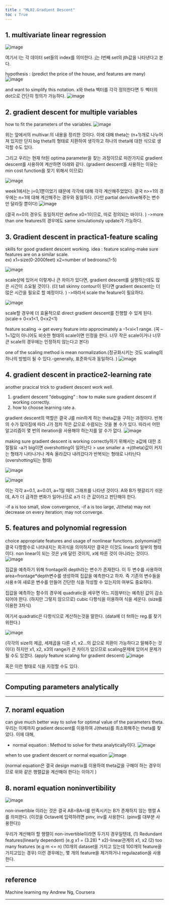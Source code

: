 ```yaml
---
title : "ML02.Gradient Descent"
toc : True
---
```


## 1. multivariate linear regression

![image](https://user-images.githubusercontent.com/49298791/73370691-f734a800-42f7-11ea-94a0-b833cb152142.png)

여기서 I는 각 데이터 set들의 index를 의미한다. j는 I번째 set의 jth값을 나타낸다고 본다. 


hypothesis :
(predict the price of the house, and features are many)
![image](https://user-images.githubusercontent.com/49298791/73370758-0e739580-42f8-11ea-8d29-3929996607da.png)

and want to simplify this notation.
x와 theta 벡터를 각각 정의한다면 두 벡터의 dot으로 간단히 정의가 가능하다.
![image](https://user-images.githubusercontent.com/49298791/73370822-28ad7380-42f8-11ea-9ca8-7e8a9eefc3c5.png)



## 2. gradient descent for multiple variables

how to fit the parameters of the variables.
![image](https://user-images.githubusercontent.com/49298791/73370887-4084f780-42f8-11ea-89ed-7469569d4eb5.png)

위는 앞에서의 multivar.의 내용을 정리한 것이다. 이에 대해 theta는 (n+1)개로 나누어져 있지만 단지 big theta의 형태로 치환하여 생각하고 하나의 theta에 대한 식으로 생각할 수도 있다.

그리고 우리는 현재 fit된 optima parameter을 찾는 과정이므로 마찬가지로 gradient descent를 사용하여 계산하면 아래와 같다. (gradient descent를 사용하는 이유는 min cost function을 찾기 위해서 이므로)

![image](https://user-images.githubusercontent.com/49298791/73370932-52669a80-42f8-11ea-97d4-b94573267e90.png)

week1에서는 j=0,1뿐이었기 떄문에 각각에 대해 각각 계산해주었었다. 
결국 n>=1의 경우에는 n=1에 대해 계산해주는 경우와 동일하다. (다만 partial derivitive해주는 변수만 달라질 뿐이다) 
![image](https://user-images.githubusercontent.com/49298791/73371007-7033ff80-42f8-11ea-8401-24b66cb5dad1.png)

(결국 n=0의 경우도 동일하지만 define x0=1이므로, 따로 정의되는 바이다. )
->more than one features의 경우에도 same simulationsly update가 가능하다. 


## 3. Gradient descent in practica1-feature scaling

skills for good gradient descent working.
idea : feature scaling-make sure features are on a similar scale.
<br>
ex) x1=size(0-2000feet)
    x2=number of bedroons(1-5)

![image](https://user-images.githubusercontent.com/49298791/73371104-8e99fb00-42f8-11ea-9fd2-d50f2e4ab068.png)

scale상에 있어서 이렇게나 큰 차이가 있다면, gradient descent를 실행하는데도 많은 시간이 소요될 것이다. (더 tall skinny contour이 된다면 gradient descent는 더 많은 시간을 필요로 할 예정이다. )
->따라서 scale the feature이 필요하다.

![image](https://user-images.githubusercontent.com/49298791/73371167-9eb1da80-42f8-11ea-9386-8ae8f74b06e0.png)

scale할 경우에 더 효율적으로 direct gradient descent를 진행할 수 있게 된다. 
(scale-> 0<x1<1, 0<x2<1)

feature scaling -> get every feature into approcimately a –1<xi<1 range.
(꼭 –1~1값이 아니어도 비슷한 형태의 scale이면 인정을 한다. 너무 작은 scale이거나 너무 큰 scale의 경우에는 인정하지 않는다고 본다)

one of the scaling method is mean normalization.(정규화시키는 것도 scaling의 하나의 방법이 될 수 있다.-generally, 표준화식과 동일하다. )
![image](https://user-images.githubusercontent.com/49298791/73371208-b2f5d780-42f8-11ea-8364-9d6f28ef98f7.png)



## 4. gradient descent in practice2-learning rate

another pracical trick to gradient descent work well.
1. gradient descent “debugging” : how to make sure gradient descent if working correctly.
2. how to choose learning rate a.

gradient descent의 역할은 결국 J를 min하게 하는 theta값을 구하는 과정이다. 
반복의 수가 많아짐에 따라 J가 점차 작은 값으로 수렴되는 것을 볼 수가 있다. 
따라서 어떤 알고리즘이 몇 번의 iteration을 사용해야 하는지를 알 수가 없다. 
![image](https://user-images.githubusercontent.com/49298791/73371271-cbfe8880-42f8-11ea-8e0a-2c83f5f26738.png)

making sure gradient descent is working correctly하기 위해서는 a값에 대한 조절필요
-a가 big이면 overshotting이 일어난다 > use smaller a
->j(theta)값이 커지는 형태가 나타나거나 계속 올라갔다 내려갔다가 반복되는 형태로 나타난다(overshotting되는 형태)

![image](https://user-images.githubusercontent.com/49298791/73371300-d882e100-42f8-11ea-878c-921792268d60.png)

![image](https://user-images.githubusercontent.com/49298791/73371326-e0428580-42f8-11ea-9aba-c2c35e755668.png)

이는 각각 a=0.1, a=0.01, a=1일 때의 그래프를 나타낸 것이다. A와 B가 헷갈리기 쉬운데, A가 더 급격한 변화가 일어나므로 a가 더 큰 값이라고 판단해야 한다. 

-if a is too small, slow convergence,
-if a is too large, J(theta) may not decrease on every iteration; may not converge.



## 5. features and polynomial regression

choice appropriate features and usage of nonlinear functions.
polynomial은 결국 다항함수로 나타내지는 회귀식을 의미하지만 결국은 이것도 linear의 일부의 형태이다. non linear이 되는 것은 y에 달린 것이지, x에 따른 것이 아니라는 것이다. 
![image](https://user-images.githubusercontent.com/49298791/73371384-f7817300-42f8-11ea-8846-2968bcd31f6f.png)

집값을 예측하기 위해 frontage와 depth라는 변수가 존재한다. 이 두 변수를 사용하여 area=frontage*depth변수를 생성하여 집값을 예측한다고 하자. 즉 기존의 변수들을 사용ㅎ여 새로운 변수를 만들어 간단한 식을 작성할 수 있는지의 여부도 중요하다. 

집값을 예측하는 함수의 경우에 quadratic을 세우면 어느 지점부터는 예측된 값이 감소되어야 한다. (하지만 그렇지 않으므로) cubic 다항식을 이용하여 식을 세운다. (size를 이용한 3차식)

여기서 quadratic은 다항식으로 계산하는것을 말한다. (data에 더 fit하는 reg.를 찾기 위한다.)

![image](https://user-images.githubusercontent.com/49298791/73371531-28fa3e80-42f9-11ea-9b1c-67b6d624a1bf.png)

(각각의 size의 제곱, 세제곱을 다른 x1, x2...의 값으로 치환이 가능하다고 말해주는 것이다)
하지만 x1, x2, x3의 range가 큰 차이가 있으므로 scaling문제에 있어서 문제가 될 수도 있겠다. (apply feature scaling for gradient descent)
![image](https://user-images.githubusercontent.com/49298791/73371563-33b4d380-42f9-11ea-9dce-f5824ade5a11.png)

혹은 이런 형태로 식을 지정할 수도 있다. 

---
## Computing parameters analytically
---
## 7. noraml equation

can give much better way to solve for optimal value of the parameters theta.
우리는 이제까지 gradient descent를 이용하여 J(theta)를 최소화해주는 theta를 찾았다. 이에 대해,
- normal equation : Method to solve for theta analytically이다. 
![image](https://user-images.githubusercontent.com/49298791/73371647-50e9a200-42f9-11ea-95c5-9772df0e5fbc.png)

when to use gradient descent or normal equation
![image](https://user-images.githubusercontent.com/49298791/73371675-5a730a00-42f9-11ea-8a10-dc6aac89414f.png)

(normal equation은 결국 design matrix를 이용하여 theta값을 구해야 하는 경우이므로 위와 같은 행렬값을 계산해야 한다는 이야기 )



## 8. noraml equation noninvertibility

![image](https://user-images.githubusercontent.com/49298791/73371707-6b238000-42f9-11ea-9d79-5cb8582d66ca.png)

non-invertible 이라는 것은 결국 AB=BA=I를 만족시키는 B가 존재하지 않는 행렬 A를 의미한다. (이것을 Octave에 입력하려면 pinv, inv를 사용한다. (pinv를 대부분 사용한다))

우리가 계산해야 할 행렬이 non-invertible이라면 두가지 경우일텐데, 
(1) Redundant features(linearly dependent) (e.g x1 = (3.28) * x2)-linear관계의 x1, x2
(2) too many features (e.g m <= n)
(10개의 dataset을 가지고 있는데 100개의 feature을 가지고있는 경우)
이런 경우에는, 몇 개의 feature을 제거하거나 regulazation을 사용한다. 


---

## reference
Machine learning my Andrew Ng, Coursera

---